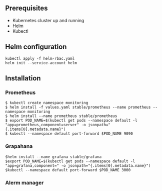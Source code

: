 ## Prerequisites

* Kubernetes cluster up and running
* Helm
* Kubectl

## Helm configuration
```
kubectl apply -f helm-rbac.yaml
helm init --service-account helm 
```

## Installation

### Prometheus

```
$ kubectl create namespace monitoring
$ helm install -f values.yaml stable/prometheus --name prometheus --namespace monitoring
$ helm install --name prometheus stable/prometheus
$ export POD_NAME=$(kubectl get pods --namespace default -l "app=prometheus,component=server" -o jsonpath="{.items[0].metadata.name}")
$ kubectl --namespace default port-forward $POD_NAME 9090
```

### Grapahana
```
$helm install --name grafana stable/grafana
$export POD_NAME=$(kubectl get pods --namespace default -l "app=grafana,component=" -o jsonpath="{.items[0].metadata.name}")
$kubectl --namespace default port-forward $POD_NAME 3000
```

### Alerm manager
